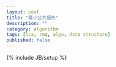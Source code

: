 ```yaml
---
layout: post
title: "最小公共祖先"
description: ""
category: algorithm
tags: [lca, rmq, algo, data structure]
published: false
---
```

{% include JB/setup %}
